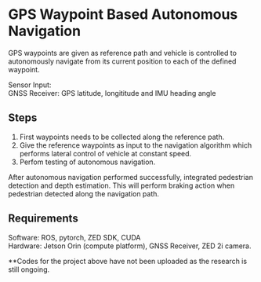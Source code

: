 # GPS Waypoint Based Autonomous Navigation

GPS waypoints are given as reference path and vehicle is controlled to autonomously navigate from its current position to each of the defined waypoint. 

Sensor Input:    
GNSS Receiver:   GPS latitude, longititude and IMU heading angle

## Steps

1. First waypoints needs to be collected along the reference path. 
2. Give the reference waypoints as input to the navigation algorithm which performs lateral control of vehicle at constant speed.
3. Perfom testing of autonomous navigation.  

After autonomous navigation performed successfully, integrated pedestrian detection and depth estimation. This will perform braking action when pedestrian detected along the navigation path.

## Requirements

Software: ROS, pytorch, ZED SDK, CUDA  
Hardware: Jetson Orin (compute platform), GNSS Receiver, ZED 2i camera.

**Codes for the project above have not been uploaded as the research is still ongoing.